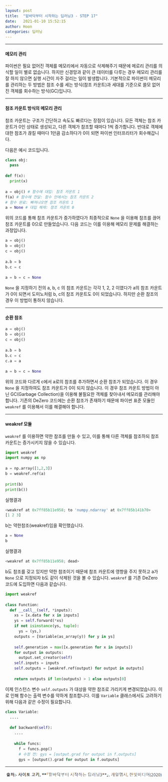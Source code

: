 ```yaml
---
layout: post
title:  "밑바닥부터 시작하는 딥러닝3 - STEP 17"
date:   2021-01-10 15:52:15
author: Hoon
categories: 딥러닝
---
```


----

#### 메모리 관리

파이썬은 필요 없어진 객체를 메모리에서 자동으로 삭제해주기 때문에 메로리 관리를 의식할 일이 별로 없습니다. 하지만 신경망과 같이 큰 데이터를 다루는 경우 메모리 관리를 잘 하지 않으면 실행 시간이 자주 걸리는 일이 발생합니다. 기본적으로 파이썬이 메모리를 관리하는 두 방법은 참조 수를 세는 방식(참조 카운트)과 세대를 기준으로 쓸모 없어진 객체를 회수하는 방식(GC)입니다.

-----

#### 참조 카운트 방식의 메모리 관리

참조 카운트는 구조가 간단하고 속도도 빠르다는 장점이 있습니다. 모든 객체는 참조 카운트가 0인 상태로 생성되고, 다른 객체가 참조할 때마다 1씩 증가합니다. 반대로 객체에 대한 참조가 끊킬 때마다 1만큼 감소하다가 0이 되면 파이썬 인터프리터가 회수해갑니다. 

다음은 예시 코드입니다.

~~~python
class obj:
  pass

def f(x):
  print(x)

a = obj() # 함수에 대입: 참조 카운트 1
f(a) # 함수에 전달: 함수 안에서는 참조 카운트 2
# 함수 완료: 빠져나오면 참조 카운트 1
a = None # 대입 해제: 참조 카운트 0
~~~

위의 코드를 통해 참조 카운트가 증가하였다가 최종적으로 `None` 을 이용해 참조를 끊어 참조 카운트를 0으로 만들었습니다. 다음 코드는 이를 이용해 메모리 문제를 해결하는 과정입니다.

~~~python
a = obj()
b = obj()
c = obj()

a.b = b
b.c = c

a = b = c = None
~~~

`None` 을 지정하기 전의 a, b, c 의 참조 카운트는 각각 1, 2, 2 이였다가 a의 참조 카운트가 0이 되면서 도미노처럼 b, c의 참조 카운트도 0이 되었습니다. 하지만 순환 참조의 경우 이 방법이 통하지 않습니다.

-----

#### 순환 참조

~~~python
a = obj()
b = obj()
c = obj()

a.b = b
b.c = c
c.a = a

a = b = c = None
~~~

위의 코드와 다르게 c에서 a로의 참조를 추가하면서 순환 참조가 되었습니다. 이 경우 `None` 을 지정하여도 참조 카운트가 0이 되지 않습니다. 이 경우 참조 카운트 방법이 아닌 GC(Garbage Collection)을 이용해 불필요한 객체를 찾아내서 메모리를 관리해야 합니다. 기존의 DeZero 코드에는 순환 참조가 존재하기 때문에 파이썬 표준 모듈인 `weakref` 를 이용해서 이를 해결해야 합니다.

----

#### weakref 모듈

`weakref` 를 이용하면 약한 참조를 만들 수 있고, 이를 통해 다른 객체를 참조하되 참조 카운트는 증가시키지 않을 수 있습니다.

~~~python
import weakref
import numpy as np

a = np.array([1,2,3])
b = weakref.ref(a)

print(b)
print(b())
~~~

실행결과

~~~python
<weakref at 0x7ff85b11e958; to 'numpy.ndarray' at 0x7ff85b141b70>
[1 2 3]
~~~

b는 약한참조(weakref)임을 확인했습니다.

~~~python
a = None
b
~~~

실행결과

~~~python
<weakref at 0x7ff85b11e958; dead>
~~~

b도 참조를 갖고 있지만 약한 참조이기 때문에 참조 카운트에 영향을 주지 못하고 a가 `None` 으로 지정되자 b도 같이 삭제된 것을 볼 수 있습니다. `weakref` 를 기존 DeZero 코드에 도입하면 다음과 같습니다.

~~~python
import weakref

class Function:
  def __call__(self, *inputs):
    xs = [x.data for x in inputs]
    ys = self.forward(*xs)
    if not isinstance(ys, tuple):
      ys = (ys,)	
    outputs = [Variable(as_array(y)) for y in ys]

    self.generation = max([x.generation for x in inputs])
    for output in outputs:
      output.set_creator(self)
    self.inputs = inputs
    self.outputs = [weakref.ref(output) for output in outputs]

    return outputs if len(outputs) > 1 else outputs[0]
~~~

이제 인스턴스 변수 `self.outputs` 가 대상을 약한 참조로 가리키게 변경되었습니다. 이로 인해 함수는 출력 변수를 약하게 참조합니다. 이를 `Variable` 클래스에서도 고려하기 위해 다음과 같은 수정이 필요합니다.

~~~python
class Variable:
  ....

  def backward(self):
    ....
    
    while funcs:
      f = funcs.pop()
      # 수정 전: gys = [output.grad for output in f.outputs]
      gys = [output().grad for output in f.outputs] 
~~~

-----

![출처.PNG](https://github.com/hoon-923/hoon-923.github.io/blob/master/_images/%EC%B6%9C%EC%B2%98.PNG?raw=true)

